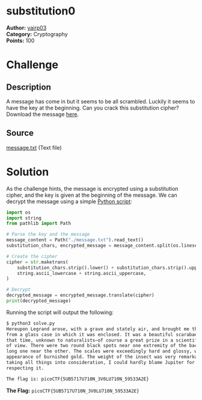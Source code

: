 # substitution0

**Author:** [yairp03](https://github.com/yairp03)  
**Category:** Cryptography  
**Points:** 100

# Challenge

## Description

A message has come in but it seems to be all scrambled. Luckily it seems to have the key at the beginning. Can you crack this substitution cipher?  
Download the message [here](./message.txt).

## Source

[message.txt](./message.txt) (Text file)

# Solution

As the challenge hints, the message is encrypted using a substitution cipher, and the key is given at the beginning of the message. We can decrypt the message using a simple [Python script](./solve.py):

```python
import os
import string
from pathlib import Path

# Parse the key and the message
message_content = Path("./message.txt").read_text()
substitution_chars, encrypted_message = message_content.split(os.linesep * 2, maxsplit=1)

# Create the cipher
cipher = str.maketrans(
    substitution_chars.strip().lower() + substitution_chars.strip().upper(),
    string.ascii_lowercase + string.ascii_uppercase,
)

# Decrypt
decrypted_message = encrypted_message.translate(cipher)
print(decrypted_message)
```

Running the script will output the following:

```bash
$ python3 solve.py
Hereupon Legrand arose, with a grave and stately air, and brought me the beetle
from a glass case in which it was enclosed. It was a beautiful scarabaeus, and, at
that time, unknown to naturalists—of course a great prize in a scientific point
of view. There were two round black spots near one extremity of the back, and a
long one near the other. The scales were exceedingly hard and glossy, with all the
appearance of burnished gold. The weight of the insect was very remarkable, and,
taking all things into consideration, I could hardly blame Jupiter for his opinion
respecting it.

The flag is: picoCTF{5UB5717U710N_3V0LU710N_59533A2E}
```

**The Flag:** `picoCTF{5UB5717U710N_3V0LU710N_59533A2E}`
